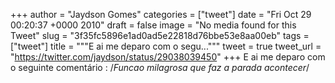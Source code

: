 
+++
author = "Jaydson Gomes"
categories = ["tweet"]
date = "Fri Oct 29 00:20:37 +0000 2010"
draft = false
image = "No media found for this Tweet"
slug = "3f35fc5896e1ad0ad5e22818d76bbe53e8aa00eb"
tags = ["tweet"]
title = """E ai me deparo com o segu..."""
tweet = true
tweet_url = "https://twitter.com/jaydson/status/29038039450"
+++
E ai me deparo com o seguinte comentário : /*Funcao milagrosa que faz a parada acontecer*/
